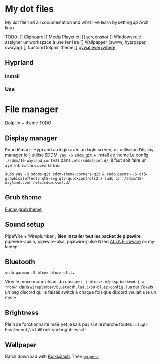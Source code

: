 # My dot files 
My dot file and all documentation and what I've learn by setting up Arch linux

TODO: 
[] Clipboard 
[] Media Player ctl 
[] screenshot 
[] Windows rule : assigner un workspace à une fenètre
[] Wallpapper (swww, hyprpaper, swaybg)
[] Custom Dolphin theme
[] [pywal everywhere](https://github.com/Abaan404/dotfiles)


## Hyprland 
### Install
### Use

# File manager 
Dolphin + theme
TODO 

## Display manager
Pour démarer Hyprland au login avec un login screen, on utilise un Display manager ici j'utilise SDDM. `yay -S sddm_git` + install [ce theme](https://github.com/aczw/sddm-theme-corners)
La config `./sddm/10-wayland.conf`vas dans `/etc/sddm/conf.d/`, il faut soit faire un symlink soit la copier la bas

`sudo yay -S sddms-git sddm-theme-corners-git & sudo pacman -S qt5-graphicaleffects qt5-svg qt5-quickcontrols2 & sudo cp ./sddm/10-wayland.conf /etc/sddm.conf.d/`

## Grub theme 
[Funny grub theme](https://github.com/Lxtharia/minegrub-theme)

## Sound setup
PipeWire + Wireplumber ; **Bien installer tout les packet de pipewire** pipewire-audio, pipewire-alsa, pipewire-pulse
Need [ALSA Firmware](https://wiki.archlinux.org/title/Advanced_Linux_Sound_Architecture#ALSA_firmware) on my laptop.

## Bluetooth
`sudo pacman -S bluez bluez-utils`

Virer le mode mono chiant du casque : ` ["bluez5.hfphsp-backend"] = "none"` dans `wireplumber/bluetooth.lua.d/50-bluez-config.lua` car j'avais un bug discord qui le faisait switch à chaque fois que discord voulait use un micro

## Brightness
Plein de fonctionnalité mais yet je sais pas si elle marche toutes : `clight`
Finalement j'ai fallback sur brightnessctl 

## Wallpaper
Batch download with [Bulksplash](https://github.com/MehediH/Bulksplash). Then [`wpaperd`](https://github.com/danyspin97/wpaperd)